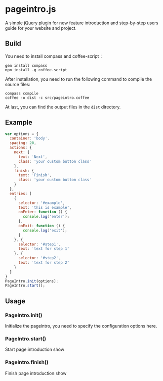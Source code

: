 # pageintro.js

A simple jQuery plugin for new feature introduction and step-by-step users guide for your website and project.

## Build

You need to install compass and coffee-script：

	gem install compass
	npm install -g coffee-script

After installation, you need to run the following command to compile the source files:

	compass compile
	coffee -o dist -c src/pageintro.coffee

At last, you can find the output files in the `dist` directory.

## Example

``` javascript
var options = {
  container: 'body',
  spacing: 20,
  actions: {
    next: {
      text: 'Next',
      class: 'your custom button class'
    },
    finish: {
      text: 'Finish',
      class: 'your custom button class'
    }
  },
  entries: [
    {
      selector: '#example',
      text: 'this is example',
      onEnter: function () {
        console.log('enter');
      },
      onExit: function () {
        console.log('exit');
      }
    }, {
      selector: '#step1',
      text: 'text for step 1'
    }, {
      selector: '#step2',
      text: 'text for step 2'
    }
  ]
}
PageIntro.init(options);
PageIntro.start();
```

## Usage

### PageIntro.init()

Initialize the pageintro, you need to specify the configuration options here.

### PageIntro.start()

Start page introduction show

### PageIntro.finish()

Finish page introduction show


